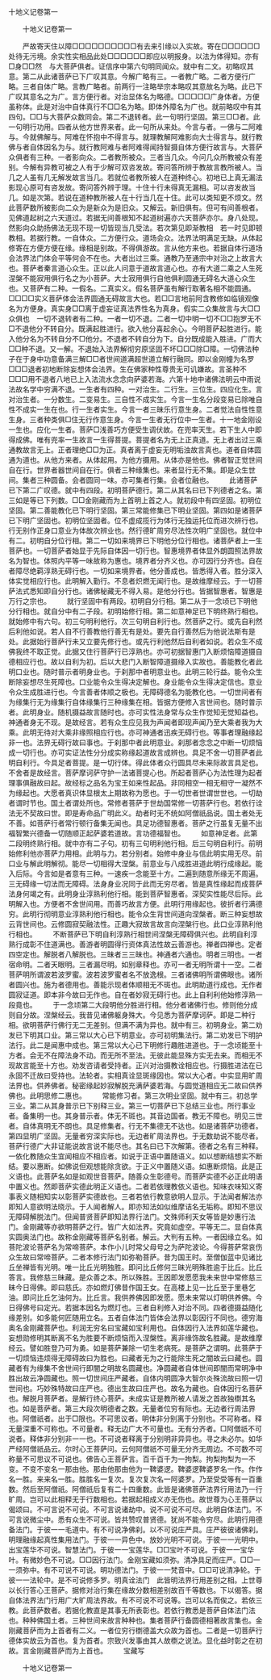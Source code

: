   十地义记卷第一
　　




　　十地义记卷第一

　　严故寄天住以障□□□□□□□□□□有去来引缘以入实故。寄在□□□□□□处待无污境。余实性实相品此处□□□□□□即应以明报身。以法为体得知。亦有□身□□然　与大菩萨俱者。证信序中第六句明同闻众。就中有二文。初略叹其意。第二从此诸菩萨已下广叹其意。今解广略有三。一者教广略。二者方便行广略。三者自体广略。言教广略者。前两行一注略举宗本略叹其意故名为略。此已下广叹其意名之为广。言方便行者。对治显体名为略德。□□□□□广身体者。方便虽称体。此是对治中自体真行不□□名为略。即体外障名为广也。就前略叹中有其四句。□□与大菩萨众数同会。第二不退转者。此一句明行坚固。第三□□者。此一句明行功用。四者从他方世界来者。此一句所从来处。今言与者。一佛与二阿难与。今就佛解与。阿难在怀抱中不得言与。就理教解阿难影向大士得言与。就行教佛与者自体因名为与。就行教阿难与者阿难得闻持智摄自体方便行故言与。大菩萨众俱者有三种。一者影向众。二者教所被众。三者当几众。今问几众所教被众有差别。今解有异教可被之人有于少解可双咨发故。寄问答所辨于教故言教所被人。当几之人虽有几无解发故言当几。若就位者教所被人在道种终心。初地已上真无漏法影现心原可有咨发故。寄问答外辨于理。十住十行未得真无漏相。可以咨发故当几。如是次第。若说在道种教所被人在十行当几在十住。此可以类知更不烦文。然此菩萨数所被影向二众为是新众为是旧众。又解云。新旧俱有。但可有间善根者。见佛道起树之六天道过。若据无间善根知不起道树遍亦六天菩萨亦尔。身八处现。然影向众助扬佛法无现不现一切皆现当几受法。若次第见即渐教相　若一时见即顿教相。若据行教。一自体众。二方便行众。道场会众。法界法明满足无缺。从体起修寄在方便方便在缘。缘相是别故。不得俱游故。言从他方来也。若据自体行道场会法界法门体会平等何会不在也。大者出过三乘。通教乃至通宗中对治之上故言大也。菩萨者秦言道心众生。正以此人问意于道故言道心也。亦有大道二乘之人生死涅槃不能寂用俱行名之为小菩萨。大士寂用俱行自他俱利圆通无碍名大道心众生也。又菩萨有二种。一假名。二真实义。假名菩萨虽有解行取著名相不能圆通。□□□□实义菩萨体会法界圆通无碍故言大也。若□□言地前阿含教修如临镜观像名为方便身。真实身□□离于虚妄证真法界性名为真身。假实二众集故言与大□□众俱也　一切不退转者有二种。一者一切不退。二者一切中明一切不□□抱罗无不□不退他分不转自分。既满起胜进行。欲入他分喜起余心。今明菩萨起胜进行。能入他分名为不转自分不□他分。不退者不转自分为下。自分既成能入胜进。广而大□□种不退。又一解。不退始入法界解彻穷原坚固不坏□□□除□障。一切佛法种子在于身中功意备满三解□□者世间道满超世道立解行融同。即以金刚幢为名罗□□□退者初地断除妄想体会法界。生在佛家种性尊贵无可讥嫌故。言圣种不□□□用不退者八地已上入法流水念念向萨婆若海。六第十地中诸佛法明云中雨说法故名学中穷满不退。一生者有四种。一对治生。二行生。三位生。四应化生。言对治生者。一分数生。二变易生。三自性不成实生。今言一生名分段变易已除唯自性不成实一生在也。行一生者实生。今言一者三昧乐行意生身。二者觉法自性性意生身。三者种类俱□住无行作意生身。今言一生者无行位中一生者。十一地金刚设一生也。应化一生者。菩萨□浅善巧方便受生调伏故。在兜率天生。若下生人中即得成佛。唯有兜率一生故言一生得菩提。菩提者名为无上正真道。无上者出过三乘通教故言无上。正者理绝□□为正。真者离于虚妄无明垢浊故言真也。道者自体圆通为道也。从他方来者。从体起用。为他方摄用。从体亦是他也。佛者智正觉世间自在行。世界者器世间自在行。俱者三种缘集也。来者显行无不集。即是众生世间。集者三种圆备。会者圆同一味。亦可集者行集。会者位融也。
　　此诸菩萨已下第二广叹德。就中有四段。初明菩萨德行。第二从其名曰已下列德者之名。第三如是等已下列数。□□金刚藏而为上首明上首之人。就初段中有四坚固。初明位坚固。第二善能教化已下明行坚固。第三常能修集已下明业坚固。第四如是诸菩萨已下明广坚固也。初明位坚固者。位不虚成揽行为体行无独运托位而进次辨行也。行无别作正身口意业为体故次辨业也。然行德旷周穷尽法性次明广坚固也。就位中有二。初明自分位行相。第二一切如来境界已下明他分位行相也。诸菩萨者上一生菩萨也。一切菩萨者始显于先际自体因一切行也。智惠境界者体显外朗圆照法界故名为智也。体照内平等一味故称为惠也。境界者分齐义也。亦可因行分齐也。自在者障尽绝羁淳熟无碍行也。一切如来境界者。他分善成也。皆悉得入者。胜分深入体实觉相应行也。此明解入勤行。不息者炽燃无闻行也。是故维摩经云。于一切菩萨法式悉知即自分行也。诸佛秘藏无不得入易。是他分行也。皆据智惠者。智惠是万行之宗也。
　　就行坚固中有两段。初明自分行相。第二从于一念顷已下明他分行相也。就自分中有二子段。初明始修行相。第二如意神足已下明终熟行相也。就始修中有六句。初三句明利他行。次三句明自利行也。然菩萨之行。或先自利然后利他如说。若人自不行善教他行善无有是处。要先自行善然后为他说法斯有是处。此据始行菩萨行未又立要先修行也。或先行利他然后自利者如说。若众生不成佛我终不取正觉。此据又住行菩萨行已淳熟也。亦可初据智惠门入断烦恼障道摄自德相应行也。故以自利为初。后以大悲门入断智障道摄缘入实故也。善能教化者此明口业也。随时普示者明身业也。于刹那中者明意业也。此明三轮行益。能令众生断除妄想尽生死障也。口业能令众生得决定解也。身业能令众生得决定信也。意业令众生成胜进行也。今言善者体顺之极也。无障碍德名为能教化也。一切世间者有为缘集行无为缘集行自体缘集行三种缘集在相。皆据方便修入言世间也。随时普示者。此明身业。随机摄益故言随时也。亦可实性法身常与众生作觉知无觉知益也。神通者身无不现。是故经言。若有众生应见我为声闻者即现声闻乃至大乘者我为大乘。此明无待对大乘非缘照相应行也。亦可神通者迅疾无碍行也。等事者理融缘起非一也。法界无碍行故曰事也。于刹那中者此明意业。刹那者念念之中断一切烦恼成一切行也。亦可实证法性分分成实称缘起道故言成辨也。具足不舍一切菩萨者此明自利行。今具足者菩提。是一切行体。得此体者众行圆具尽未来际故言具足也。不舍者是故经言。菩萨摩诃萨守护一法诸菩提心也。所起者菩萨心为法性理为起者理事俱融故曰起。故经标之品名为宝王如来性起品。非同相空一相无相守一凝然不为缘起也。大愿者真识体显根太上期故称为愿也。于一切世者世谓世世也。一切劫者谓时节也。国土者谓处所也。常修者菩萨于世劫国常修一切菩萨行也。若依行诠法无不契故曰世。即是寿命品广明此义。劫者时无不统如阿僧祇品说。国土者处无不善。如菩萨行者常行顿行备集无闻也。具足功德智惠者。菩萨之行虽复无量不出福智繁兴德备一切随顺正起萨婆若道故。言功德福智也。
　　如意神足者。此第二段明终熟行相。就中亦有二子句。初有三句明利他行相。后三句明自利行。前明始修利他亦菩萨力用相。此明与力。若分别者。始修中身业与信此明实用无尽。前口业与解此明解彻。能尽一切相得大涅槃。前意业与八成胜进道此明行成缘起。能入后际。今言如是者意有三种。一速疾一念能至十方。二遍到随意所缘无不周遍。三无碍缘一切法而无障碍。法身身业况同于此而无穷尽者。皆是真性缘起而成菩萨法身何竭之有。此明身业淳熟利他行相。能到菩萨智惠者。深契实性能尽后际。此明解入也。方便者不舍世间用。而善巧故言方便。此明行用缘起也。彼折者行满德穷。此明行彻明意业淳熟利他行相也。能令众生背世间道向涅槃者。断三种妄想故云背世间也。云修圆寂契融法性。正趣大寂故言故言向涅槃行也。此口业淳熟利他行相也。
　　不断菩萨已下明自利淳熟行相世间涅槃无障碍俱兴也。此明自利淳熟行成彰不住道满也。善游者明圆得行资体真法性故云善游也。禅者四禅也。定者四空定也。解脱者八解脱也。三昧者三三昧也。神通者六通也。明者三明也。一者宿命明。二者天眼明。三者漏尽明。如别章释也。亦可一者无明所谓十一空。二者菩萨明所谓波若波罗蜜。波若波罗蜜者名不放逸根。三者诸佛明所谓佛眼也。诸所者圆兴也。施为者德用也。善能示现者体顺相无不斑也。此明助道行成也。无作者圆寂证道。即本非今故曰无作也。自在者妙寂无碍行也。此上自利利他始修淳熟一段竟也。
　　于一念顷第二大段明他分胜进行相。他分者诸佛行也。修则他分成则自分故。涅槃经云。我昔见诸佛躯身殊大。今见悉为菩萨摩诃萨。即是二种行相。欲明菩萨行佛行无二无差别。但满不满为异也。就中有三。初明身业。第二劝发已下明其口业。第三常以大心已下明意业。亦可初明集法行。第二劝发已下明护法行。此二是闻惠中成也。第三常以大心已下明修行趣胜进道也。于一念顷能至十方者。会无不在障法身不动。而无所不至法。无彼此能显殊方实无去来。而相无不现故言能至十方也。劝发咨请者受持者。正兴对治摄教诠相应也。行摄胜进法在已永固不迁故曰受持也。法轮者。实相真诠显斑缘因也。常以大心者。中实显用旷周法界也。供养佛者。秘密缘起妙寂解脱充满萨婆若海。与圆觉道相应无二故曰供养佛也。此明思修二惠也。
　　常能修习者。第三次明业坚固。就中有三。初总学三业。第二从其身普示已下别释三业。第三一切菩萨已下总结三业也。所行事业者。备集明一也。其身普示者。体无不斑也。其音边国者。教无不障也。明见三世者。自体真明无不朗也。具足修集者。行无不集德无不达也。如是诸菩萨功德者。第四显明广坚固。无量者穷深实际也。无边者旷周法界也。于无数劫说不能尽者。菩萨行德广大非证能说故言说不能尽也。其名曰已下次解第。德者之名有三种释。一依化教随众生宜闻相应不相应者。如说于正语中置随语义。如以想断结想实不断结。要以惠断。如佛说但观想能除贪欲。于正义中置随义语。如惠断烦恼。此是正义语也。此菩萨名如是如观世音菩萨。随善众生彰德号。而菩萨实德不必正此明语中置义也。然即菩萨实德此明正义语也。二者若依理教依义语也。知味衣味知义寄事表义随相知实以彰菩萨实德故也。三者若依行教意欲明人显示。于法闻者解法亦即知人意欲明法晓示。于人闻者解人。即亦知法如似维摩诘名无垢称。即知不思议无障碍解脱法门。但闻普贤菩萨即知法界行法门。文殊师利天女等皆是妙惠行法门。金刚藏等亦欲明菩萨之行。皆广大如法界。究竟如虚空。平等无二。显自体真实圆奥法门也。故称金刚藏等菩萨名别者。解云。大判有五种。一者因缘立名。如菩陀波论菩萨名为常啼菩萨。本作小儿时常父母号之为萨陀波论。今得菩萨常哀伤众生故曰常啼菩萨。二者本修行法门如弥勒菩萨。昔为国王时。至僧伽蓝中见诸比丘坐禅皆有光明。唯一比丘光明独胜。即问比丘修何三昧光明殊胜逾于比丘。比丘答言。我修慈三昧藏。是众善之本。所以殊胜。王因即发愿愿我未来世中常修慈三昧今日得佛。即曰慈氏。亦如燃灯佛昔作国王女。在高楼上见一比丘至于里巷乞油。即问比丘乞油何为。比丘言。我供养佛因即发愿。愿未来常以灯明供养佛。今日得佛号曰定光。若据本因名为燃灯也。三者自利修入对治不同。四者德摄益随化缘差别。如多能何匠随用立名。五者自体法门皆体会法界以彰因行不同也。德穷海奥名金刚藏菩萨也。利润无穷名曰宝藏如宝利用也。自体因行入法界如莲华藏也。妄想勋修明其断离不名为胜要不断烦恼而入涅槃性。离非缘饰故名胜藏。是故维摩经云。譬如胜登乃可为勇。如是菩萨兼除一切生老病死。是菩萨之谓明。此菩萨于一切烦恼违烦得无障碍故曰为胜也。曰藏者无为之行能除生死之闇故云曰藏也。圆藏者有为缘集不舍世间行即闇之明故名圆藏也。净圆藏者自体世间即闇而常明净中胜出故云净圆藏也。照一切世间庄严藏者。自体内明圆净大智尔炎殊流故曰照一切世间也。巧妙殊特故曰庄严也。德出生故曰庄严也。故名为藏也。自体因行名菩萨也。解脱月菩萨者。是解行终心菩萨。未成实证是教所被人请发之首故独檦其名也。如是菩萨者。第三大段次明德者之数。无量者位穷有际也。无边者行周法界也。阿僧祇者。出于□限也。不可思议者。明体非分别离于分别也。不可称者。释无量深重不可称也。不可量者。释无边广大不可量也。无有分齐者。□阿僧祇不可说者。释体非分别非一一也。不可说者释离于分别明非异异也。寻之未必尔。如华严经阿僧祇品云。尔时心王菩萨问。云何阿僧祇不可量无分齐无周边。不可数不可称量不可思议不可说也。佛告心王菩萨言。百千百千为一拘梨。拘梨拘梨为一不变。不变不变名一那由他。那由他那由他为一鞞婆逻。鞞婆逻鞞婆罗名一作。作作名一胜。来来名一胜。胜胜名一复次。复次复次名一阿婆罗。乃至受受等有一百重数。然后至阿僧祇。阿僧祇后复有二十四重数。此皆是诸佛菩萨法界行用法乃一行旷周。岂可以此相释无于行数相也。若据起相成义亦无伤也。故世尊为心王菩萨以偈颂曰。不可言说不可说。不可言说诸劫中。说不可说不可尽。此明自体法门。不可言说微尘中。悉有众生不可说。皆共赞叹普贤德。犹尚不能令穷尽。此明行用德备法门。于彼一一毛道中。有不可说净佛刹。以不可说庄严具。庄严彼彼诸佛刹。明理融缘起真性集用法门。于彼一一异色中。放妙光明不可说。于彼一一光明中。出宝莲华不可说。智慧法门。于彼一一宝莲华。□□宝叶不可说。于彼一一宝华叶。有微妙色不可说。□□因行法门。金刚宝藏如须弥。清净具足而庄严。□□一一须弥中。有不可说不可说。明功德法门。于彼一一梵音中。□□可说清净轮。于彼一一法轮中。是不可说修多罗。明真诠法门　此皆明法界行用差别之相。上世尊以长行答心王菩萨。据修对治行集在缘故分数相差别故百千等数也。下以偈答。据自体法界法门行用广大旷周法界故。有不可说不可说等。岂可以名而俟之。若依三教。此菩萨数者。若据化教直是其事无所表彰也。若依行教悉是菩萨自体法门法也。种种佛国土者。三种世间来故言种种也。集者菩萨行备圆德相著故言集也。金刚藏菩萨而为上首者有二义。一者位穷行檦德盖大众故为首也。二者是一切菩萨行德体实故云为首也。复为首者。宗致兴发事由其人故檦之说法。显化益时彰之在初故。言金刚藏菩萨而为上首也。
　　宝藏写

　　十地义记卷第一


